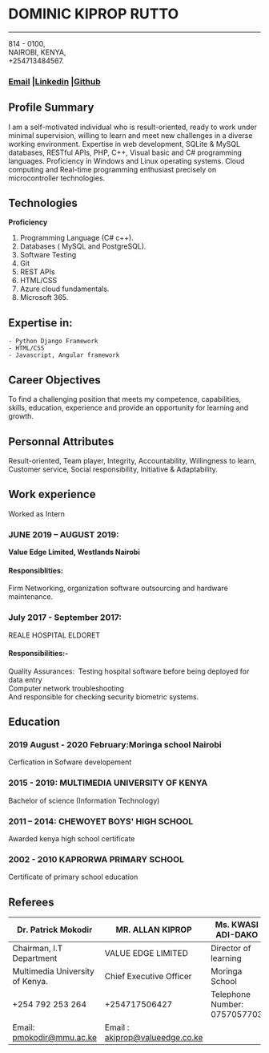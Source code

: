 # DOMINIC KIPROP RUTTO

---------------------------------------------------------

 
 814 - 0100, <br>
 NAIROBI, KENYA,<br>
 +254713484567.


 ### [Email](dominickrutto@gmail.com) |[Linkedin](https://www.linkedin.com/in/dominic-rutto-82363a116/) |[Github](https://github.com/Leina33)

 

## Profile Summary 

I am a self-motivated individual who is result-oriented, ready to work under minimal
supervision, willing to learn and meet new challenges in a diverse working
environment. Expertise in web development, SQLite & MySQL databases, RESTful
APIs, PHP, C++, Visual basic and C# programming languages. Proficiency in Windows
and Linux operating systems.
Cloud computing and Real-time programming enthusiast precisely on microcontroller
technologies.


## Technologies 

**Proficiency**

<ol>
<li>Programming Language (C# c++).</li>
<li>Databases ( MySQL and PostgreSQL).</li>
<li>Software Testing</li>
<li>Git</li>
<li>REST APIs</li>
<li>HTML/CSS</li>
<li>Azure cloud fundamentals.</li>
<li>Microsoft 365.</li>
</ol>

## Expertise in:

    - Python Django Framework
    - HTML/CSS
    - Javascript, Angular framework


## Career Objectives

To find a challenging position that meets my competence, capabilities, skills, education,
experience and provide an opportunity for learning and growth.

## Personnal Attributes
Result-oriented, Team player, Integrity, Accountability, Willingness to learn, Customer service,
Social responsibility, Initiative & Adaptability.

## Work experience

Worked as Intern 

### JUNE 2019 – AUGUST 2019: 
__Value Edge Limited, Westlands Nairobi__
#### Responsiblities: 
Firm Networking, organization software outsourcing and hardware maintenance.

### July 2017 - September 2017: 
REALE HOSPITAL ELDORET
#### Responsibilities:-
Quality Assurances: ​ Testing hospital software before being deployed for data entry<br>
Computer network troubleshooting<br>
And responsible for checking security biometric systems.
</ol>

## Education

### 2019 August - 2020 February:Moringa school Nairobi
Cerfication in Sofware developement

### 2015 - 2019:  **MULTIMEDIA UNIVERSITY OF KENYA**
Bachelor of science (Information Technology)
               
### 2011 – 2014: **CHEWOYET BOYS' HIGH SCHOOL**
Awarded  kenya high school certificate

### 2002 - 2010 KAPRORWA PRIMARY SCHOOL
Certificate of primary school education

## Referees 

Dr. Patrick Mokodir             | MR. ALLAN KIPROP                | Ms. KWASI ADI-DAKO
--------------------------------|---------------------------------|-------------------------------
Chairman, I.T Department        | VALUE EDGE LIMITED              |Director of learning
Multimedia University of Kenya. | Chief Executive Officer         |Moringa School
+254 792 253 264                | +254717506427                   |Telephone Number: 0757057703
Email: ​ pmokodir@mmu.ac.ke      | Email​ : ​ akiprop@valueedge.co.ke|
